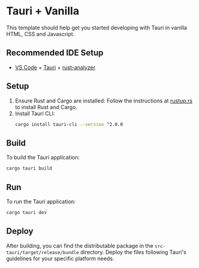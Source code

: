 # Tauri + Vanilla

This template should help get you started developing with Tauri in vanilla HTML, CSS and Javascript.

## Recommended IDE Setup

- [VS Code](https://code.visualstudio.com/) + [Tauri](https://marketplace.visualstudio.com/items?itemName=tauri-apps.tauri-vscode) + [rust-analyzer](https://marketplace.visualstudio.com/items?itemName=rust-lang.rust-analyzer)

## Setup

1. Ensure Rust and Cargo are installed: Follow the instructions at [rustup.rs](https://rustup.rs/) to install Rust and Cargo.
2. Install Tauri CLI:
    ```sh
    cargo install tauri-cli --version ^2.0.0
    ```

## Build

To build the Tauri application:
```sh
cargo tauri build
```

## Run

To run the Tauri application:
```sh
cargo tauri dev
```

## Deploy

After building, you can find the distributable package in the `src-tauri/target/release/bundle` directory. Deploy the files following Tauri's guidelines for your specific platform needs.
